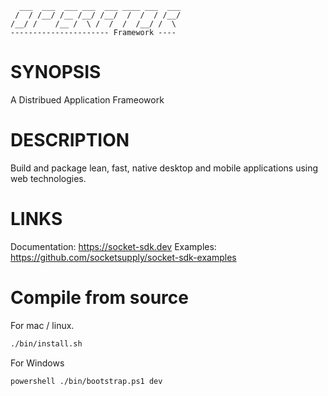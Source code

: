 ```
  ___  ___  ___ ___  ___ ____ ___  ___
 /  / /__/ /__ /__/ /__/  /  /  / /__/
/__/ /    /__ /  \ /  /  /  /__/ /  \
---------------------- Framework ----
```

# SYNOPSIS

A Distribued Application Frameowork

# DESCRIPTION

Build and package lean, fast, native desktop and mobile applications
using web technologies.

# LINKS

Documentation: https://socket-sdk.dev
Examples: https://github.com/socketsupply/socket-sdk-examples

# Compile from source

For mac / linux.

```sh
./bin/install.sh
```

For Windows

```sh
powershell ./bin/bootstrap.ps1 dev
```
